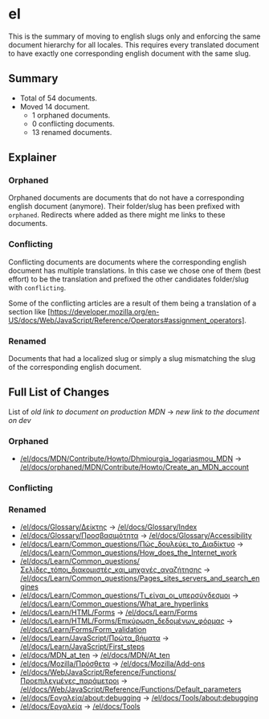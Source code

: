 # el

This is the summary of moving to english slugs only and enforcing the same
document hierarchy for all locales. This requires every translated document to
have exactly one corresponding english document with the same slug.

## Summary

* Total of 54 documents.
* Moved 14 document.
  * 1 orphaned documents.
  * 0 conflicting documents.
  * 13 renamed documents.

## Explainer

### Orphaned

Orphaned documents are documents that do not have a corresponding english
document (anymore). Their folder/slug has been prefixed with `orphaned`.
Redirects where added as there might me links to these documents.

### Conflicting

Conflicting documents are documents where the corresponding english document has
multiple translations. In this case we chose one of them (best effort) to be the
translation and prefixed the other candidates folder/slug with `conflicting`.

Some of the conflicting articles are a result of them being a translation of a
section like
[https://developer.mozilla.org/en-US/docs/Web/JavaScript/Reference/Operators#assignment_operators].

### Renamed

Documents that had a localized slug or simply a slug mismatching the slug of the
corresponding english document.

## Full List of Changes

List of _old link to document on production MDN_
→ _new link to the document on dev_

### Orphaned

* [/el/docs/MDN/Contribute/Howto/Dhmiourgia_logariasmou_MDN](https://developer.mozilla.org/el/docs/MDN/Contribute/Howto/Dhmiourgia_logariasmou_MDN) → [/el/docs/orphaned/MDN/Contribute/Howto/Create_an_MDN_account](/el/docs/orphaned/MDN/Contribute/Howto/Create_an_MDN_account)

### Conflicting


### Renamed
* [/el/docs/Glossary/Δείκτης](https://developer.mozilla.org/el/docs/Glossary/Δείκτης) → [/el/docs/Glossary/Index](/el/docs/Glossary/Index)
* [/el/docs/Glossary/Προσβασιμότητα](https://developer.mozilla.org/el/docs/Glossary/Προσβασιμότητα) → [/el/docs/Glossary/Accessibility](/el/docs/Glossary/Accessibility)
* [/el/docs/Learn/Common_questions/Πώς_δουλεύει_το_Διαδίκτυο](https://developer.mozilla.org/el/docs/Learn/Common_questions/Πώς_δουλεύει_το_Διαδίκτυο) → [/el/docs/Learn/Common_questions/How_does_the_Internet_work](/el/docs/Learn/Common_questions/How_does_the_Internet_work)
* [/el/docs/Learn/Common_questions/Σελίδες_τόποι_διακομιστές_και_μηχανές_αναζήτησης](https://developer.mozilla.org/el/docs/Learn/Common_questions/Σελίδες_τόποι_διακομιστές_και_μηχανές_αναζήτησης) → [/el/docs/Learn/Common_questions/Pages_sites_servers_and_search_engines](/el/docs/Learn/Common_questions/Pages_sites_servers_and_search_engines)
* [/el/docs/Learn/Common_questions/Τι_είναι_οι_υπερσύνδεσμοι](https://developer.mozilla.org/el/docs/Learn/Common_questions/Τι_είναι_οι_υπερσύνδεσμοι) → [/el/docs/Learn/Common_questions/What_are_hyperlinks](/el/docs/Learn/Common_questions/What_are_hyperlinks)
* [/el/docs/Learn/HTML/Forms](https://developer.mozilla.org/el/docs/Learn/HTML/Forms) → [/el/docs/Learn/Forms](/el/docs/Learn/Forms)
* [/el/docs/Learn/HTML/Forms/Επικύρωση_δεδομένων_φόρμας](https://developer.mozilla.org/el/docs/Learn/HTML/Forms/Επικύρωση_δεδομένων_φόρμας) → [/el/docs/Learn/Forms/Form_validation](/el/docs/Learn/Forms/Form_validation)
* [/el/docs/Learn/JavaScript/Πρώτα_βήματα](https://developer.mozilla.org/el/docs/Learn/JavaScript/Πρώτα_βήματα) → [/el/docs/Learn/JavaScript/First_steps](/el/docs/Learn/JavaScript/First_steps)
* [/el/docs/MDN_at_ten](https://developer.mozilla.org/el/docs/MDN_at_ten) → [/el/docs/MDN/At_ten](/el/docs/MDN/At_ten)
* [/el/docs/Mozilla/Πρόσθετα](https://developer.mozilla.org/el/docs/Mozilla/Πρόσθετα) → [/el/docs/Mozilla/Add-ons](/el/docs/Mozilla/Add-ons)
* [/el/docs/Web/JavaScript/Reference/Functions/Προεπιλεγμένες_παράμετροι](https://developer.mozilla.org/el/docs/Web/JavaScript/Reference/Functions/Προεπιλεγμένες_παράμετροι) → [/el/docs/Web/JavaScript/Reference/Functions/Default_parameters](/el/docs/Web/JavaScript/Reference/Functions/Default_parameters)
* [/el/docs/Εργαλεία/about:debugging](https://developer.mozilla.org/el/docs/Εργαλεία/about:debugging) → [/el/docs/Tools/about:debugging](/el/docs/Tools/about:debugging)
* [/el/docs/Εργαλεία](https://developer.mozilla.org/el/docs/Εργαλεία) → [/el/docs/Tools](/el/docs/Tools)
